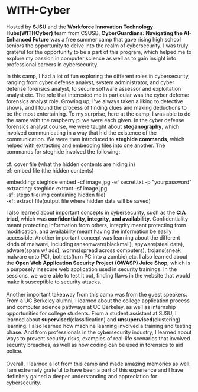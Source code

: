 # WITH-Cyber

Hosted by **SJSU** and the **Workforce Innovation Technology Hubs(WITHCyber)** team from CSUSB, **CyberGuardians: Navigating the AI-Enhanced Future** was a free summer camp that gave rising high school seniors the opportunity to delve into the realm of cybersecurity. I was truly grateful for the opportunity to be a part of this program, which helped me to explore my passion in computer science as well as to gain insight into professional careers in cybersecurity. 

In this camp, I had a lot of fun exploring the different roles in cybersecurity, ranging from cyber defense analyst, system administrator, and cyber defense forensics analyst, to secure software assessor and exploitation analyst etc. The role that interested me in particular was the cyber defense forensics analyst role. Growing up, I've always taken a liking to detective shows, and I found the process of finding clues and making deductions to be the most entertaining. To my surprise, here at the camp, I was able to do the same with the raspberry pi we were each given. In the cyber defense forensics analyst course, we were taught about **steganography**, which involved communicating in a way that hid the existence of the communication. We were then introduced to **steghide commands**, which helped with extracting and embedding files into one another. The commands for steghide involved the following:<br/>
<br/>
cf: cover file (what the hidden contents are hiding in)<br/>
ef: embed file (the hidden contents)<br/>

embedding: steghide embed -cf image.jpg -ef secret.txt -p "yourpassword"<br/>
extracting: steghide extract -sf image.jpg<br/>
  -sf: stego file(img containing hidden file)<br/>
  -xf: extract file(output file where hidden data will be saved)<br/>

I also learned about important concepts in cybersecurity, such as the **CIA triad**, which was **confidentiality, integrity, and availability**. Confidentiality meant protecting information from others, integrity meant protecting from modification, and availability meant having the information be easily accessible. Another important concept was learning about the different kinds of malware, including ransomware(blackmail), spyware(steal data), adware(spam w/ ads), worms(spread across computers), trojans(sneak malware onto PC), botnets(turn PC into a zombie),etc. I also learned about the **Open Web Application Security Project (OWASP) Juice Shop**, which is a purposely insecure web application used in security trainings. In the sessions, we were able to test it out, finding flaws in the website that would make it susceptible to security attacks.
</br></br>
Another important takeaway from this camp was from the guest speakers. From a UC Berkeley alumni, I learned about the college application process and computer science pathways at UC Berkeley, as well as internship opportunities for college students. From a student assistant at SJSU, I learned about **supervised**(classification) and **unsupervised**(clustering) learning. I also learned how machine learning involved a training and testing phase. And from professionals in the cybersecurity industry, I learned about ways to prevent security risks, examples of real-life scenarios that involved security breaches, as well as how coding can be used in forensics to aid police. 
</br></br>
Overall, I learned a lot from this camp and made amazing memories as well. I am extremely grateful to have been a part of this experience and I have definitely gained a deeper understanding and appreciation for cybersecurity.
